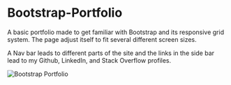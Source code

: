 # Bootstrap-Portfolio

A basic portfolio made to get familiar with Bootstrap and its responsive grid system.  The page adjust itself to fit several different screen sizes. 

A Nav bar leads to different parts of the site and the links in the side bar lead to my Github, LinkedIn, and Stack Overflow profiles.

![Bootstrap Portfolio](./assets/images/BootstrapPort.gif)